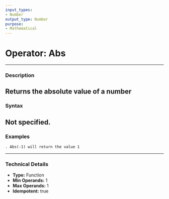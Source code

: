 ```yaml
---
input_types:
- Number
output_type: Number
purpose:
- Mathematical
---
```

# Operator: Abs
---
### **Description**
Returns the absolute value of a number
---
### **Syntax**
Not specified.
---
### **Examples**
```
. Abs(-1) will return the value 1
```
---
### **Technical Details**
- **Type:** Function
- **Min Operands:** 1
- **Max Operands:** 1
- **Idempotent:** true